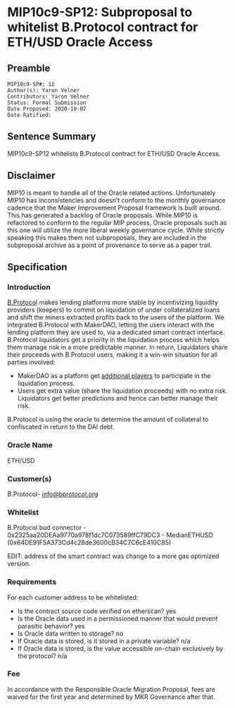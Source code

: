 # MIP10c9-SP12: Subproposal to whitelist B.Protocol contract for ETH/USD Oracle Access

## Preamble

```
MIP10c9-SP#: 12
Author(s): Yaron Velner
Contributors: Yaron Velner
Status: Formal Submission
Date Proposed: 2020-10-07
Date Ratified:
```

## Sentence Summary
MIP10c9-SP12 whitelists B.Protocol contract for ETH/USD Oracle Access.

## Disclaimer

MIP10 is meant to handle all of the Oracle related actions. Unfortunately MIP10 has inconsistencies and doesn’t conform to the monthly governance cadence that the Maker Improvement Proposal framework is built around. This has generated a backlog of Oracle proposals. While MIP10 is refactored to conform to the regular MIP process, Oracle proposals such as this one will utilize the more liberal weekly governance cycle. While strictly speaking this makes them not subproposals, they are included in the subproposal archive as a point of provenance to serve as a paper trail.

## Specification

### Introduction

[B.Protocol](https://medium.com/b-protocol/b-protocol-b6dd4e3bf9c0) makes lending platforms more stable by incentivizing liquidity providers (keepers) to commit on liquidation of under collateralized loans and shift the miners extracted profits back to the users of the platform. 
We integrated B.Protocol with MakerDAO, letting the users interact with the lending platform they are used to, via a dedicated smart contract interface. B.Protocol liquidators get a priority in the liquidation process which helps them manage risk in a more predictable manner. In return, Liquidators share their proceeds with B.Protocol users, making it a win-win situation for all parties involved:
 
* MakerDAO as a platform get [additional players](https://medium.com/b-protocol/the-genesis-backstop-b-protocol-brings-new-players-to-defi-liquidations-74619b11486e) to participate in the liquidation process.
* Users get extra value (share the liquidation proceeds) with no extra risk.
Liquidators get better predictions and hence can better manage their risk.


B.Protocol is using the oracle to determine the amount of collateral to confiscated in return to the DAI debt.
### Oracle Name

ETH/USD

### Customer(s)

B.Protocol- [info@bprotocol.org](mailto:info@bprotocol.org)

### Whitelist

B.Protocol bud connector - 0x2325aa20DEAa9770a978f1dc7C073589ffC79DC3 - MedianETHUSD (0x64DE91F5A373Cd4c28de3600cB34C7C6cE410C85)

EDIT: address of the smart contract was change to a more gas optimized version.

### Requirements

For each customer address to be whitelisted:

* Is the contract source code verified on etherscan? yes
* Is the Oracle data used in a permissioned manner that would prevent parasitic behavior? yes
* Is Oracle data written to storage? no
* If Oracle data is stored, is it stored in a private variable? n/a
* If Oracle data is stored, is the value accessible on-chain exclusively by the protocol? n/a

### Fee

In accordance with the Responsible Oracle Migration Proposal, fees are waived for the first year and determined by MKR Governance after that.